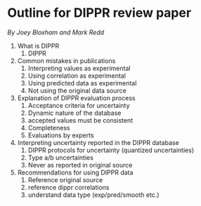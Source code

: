 # Outline for DIPPR review paper

*By Joey Bloxham and Mark Redd*

1. What is DIPPR
   1. DIPPR 
1. Common mistakes in publications
   1. Interpreting values as experimental
   1. Using correlation as experimental
   1. Using predicted data as experimental
   1. Not using the original data source
1. Explanation of DIPPR evaluation process
   1. Acceptance criteria for uncertainty
   1. Dynamic nature of the database
   1. accepted values must be consistent
   1. Completeness
   1. Evaluations by experts
1. Interpreting uncertainty reported in the DIPPR database
   1. DIPPR protocols for uncertainty (quantized uncertainties)
   1. Type a/b uncertainties
   1. Never as reported in original source
1. Recommendations for using DIPPR data
   1. Reference original source
   1. reference dippr correlations
   1. understand data type (exp/pred/smooth etc.)